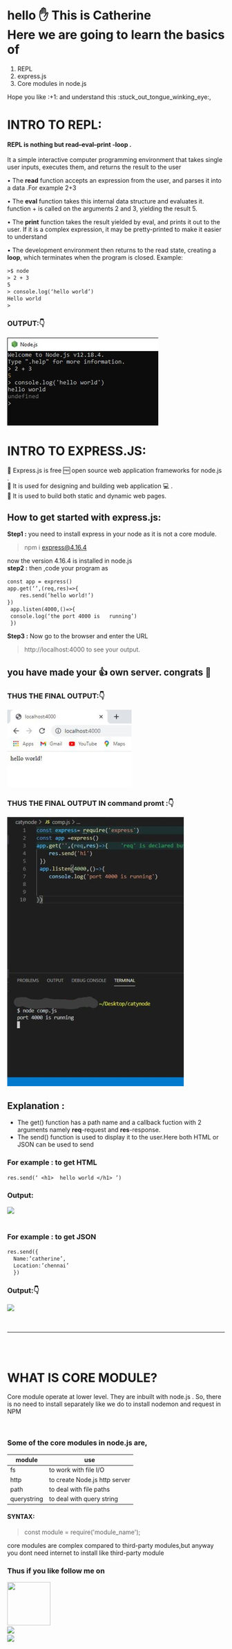 # hello :raised_hand: This is Catherine<br> Here we are going to learn the basics of 
<ol>
<li>REPL</li>
<li>express.js</li>
<li>Core modules in node.js</li>
</ol>
Hope you like :+1: and understand this :stuck_out_tongue_winking_eye:,


# 	INTRO TO REPL:
#### REPL is nothing but <b> read–eval–print -loop </b>.
It a simple interactive computer programming environment that takes single user inputs, executes them, and returns the result to the user

•	The <b>read</b> function accepts an expression from the user, and parses it into a data .For example 2+3

•	The <b>eval</b> function takes this internal data structure and evaluates it. function + is called on the arguments 2 and 3, yielding the result 5.

•	  The <b>print</b> function takes the result yielded by eval, and prints it out to the user. If it is a complex expression, it may be pretty-printed to make it easier to understand

•	The development environment then returns to the read state, creating a <b>loop</b>, which terminates when the program is closed.
Example:
<br>
````
>$ node
> 2 + 3
5
> console.log(‘hello world’)
Hello world
>
````
### OUTPUT::point_down:
<img src="https://github.com/catherinekennedy/images/blob/main/repl.jpeg?raw=true" >

# INTRO TO EXPRESS.JS:
:mushroom:	Express.js is free  :free: open source web application frameworks for node.js .<br>
:mushroom:	It is used for designing and building web application :computer: .<br>
:mushroom:	It is used to build both static and dynamic web pages.<br>


## How to get started with express.js:
  **Step1 :** you need to install express in your node as it is not a core module.
   
   > npm i express@4.16.4
 
 now the version 4.16.4 is installed in node.js<br>
**step2 :** then ,code your program as <br>

 ````` const express=require(‘express’)
 const app = express()
app.get(‘’,(req,res)=>{
     res.send(‘hello world!’)
 })
  app.listen(4000,()=>{
  console.log(‘the port 4000 is   running’)
  })
 `````
   **Step3 :** Now go to  the browser and enter the URL
>http://localhost:4000
   to see your output.
   
   ## you have made your :thumbsup: own server. congrats :raised_hands:
   
  ### THUS THE FINAL OUTPUT::point_down:
<img src="https://github.com/catherinekennedy/images/blob/main/1output.jpeg?raw=true" >
 
 ### THUS THE FINAL OUTPUT IN command promt ::point_down:
<img src="https://github.com/catherinekennedy/images/blob/main/finalpage.jpeg?raw=true" >
  
   
 
 ## Explanation :
 * The get() function has a path name and a callback fuction with 2 arguments namely **req**-request and **res**-response.
* The send() function is used to display it to the user.Here both HTML or JSON can be used to send
 
### For example : to get **HTML**
```res.send(‘ <h1>  hello world </h1> ’)```
### Output:
<img src="https://github.com/catherinekennedy/images/blob/main/htmloutput.jpeg?raw=true" >
<br><br>

### For example : to get **JSON**
```
res.send({
  Name:’catherine’,
  Location:’chennai’
  })
```
### Output::point_down:
<img src="https://github.com/catherinekennedy/images/blob/main/jsonoutput.jpeg?raw=true" >

<br><hr><br><br>
# WHAT IS CORE MODULE?
<p> Core module operate at lower level. They are inbuilt with node.js . So, there is no need to install separately like we do to install nodemon and request in NPM </p><br>

### Some of the core modules in node.js are,<br>

|module|use|
|---------|---------|
| fs   |   to work with file I/O |
|  http  |  to create Node.js http server  |
| path |   to deal with file paths |
| querystring |  to deal with query string   |

#### SYNTAX:
>const  module = require('module_name');

core modules are complex compared to third-party modules,but anyway you dont need internet to install like third-party module
### Thus if you like follow me on <br>
<a herf="https://github.com/catherinekennedy"><img src="https://github.com/catherinekennedy/images/blob/main/githun.png" width="100px" height="100px"></a><br>
<a herf="https://www.instagram.com/cather_ine_kenny"><img src="https://github.com/catherinekennedy/images/blob/main/insta.jpg"  height="100px"></a><br>
<a herf="www.linkedin.com/in/catherine-robin-kennedy"><img src="https://github.com/catherinekennedy/images/blob/main/linkedin.png"  height="100px"></a>








 

   
